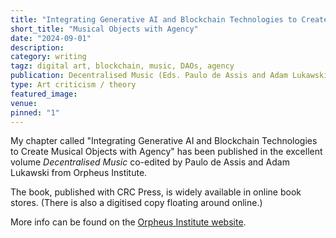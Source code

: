 ```yaml
---
title: "Integrating Generative AI and Blockchain Technologies to Create Musical Objects with Agency"
short_title: "Musical Objects with Agency"
date: "2024-09-01"
description:
category: writing
tagz: digital art, blockchain, music, DAOs, agency
publication: Decentralised Music (Eds. Paulo de Assis and Adam Lukawski)
type: Art criticism / theory
featured_image:
venue:
pinned: "1"
---
```


My chapter called "Integrating Generative AI and Blockchain Technologies to Create Musical Objects with Agency" has been published in the excellent volume _Decentralised Music_ co-edited by Paulo de Assis and Adam Lukawski from Orpheus Institute.

The book, published with CRC Press, is widely available in online book stores. (There is also a digitised copy floating around online.)

More info can be found on the [Orpheus Institute website](https://orpheusinstituut.be/en/publications/decentralised-music).
